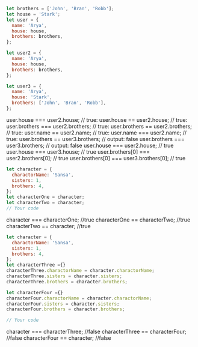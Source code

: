 ```js
let brothers = ['John', 'Bran', 'Robb'];
let house = 'Stark';
let user = {
  name: 'Arya',
  house: house,
  brothers: brothers,
};

let user2 = {
  name: 'Arya',
  house: house,
  brothers: brothers,
};

let user3 = {
  name: 'Arya',
  house: 'Stark',
  brothers: ['John', 'Bran', 'Robb'],
};
```
user.house === user2.house; // true:
user.house == user2.house; // true:
user.brothers === user2.brothers; // true:
user.brothers == user2.brothers; // true:
user.name == user2.name; // true:
user.name === user2.name; // true:
user.brothers == user3.brothers; // output: false
user.brothers === user3.brothers; // output: false
user.house === user2.house; // true
user.house === user3.house; // true
user.brothers[0] === user2.brothers[0]; // true
user.brothers[0] === user3.brothers[0]; // true

```js
let character = {
  charactorName: 'Sansa',
  sisters: 1,
  brothers: 4,
};
let characterOne = character;
let characterTwo = character;
// Your code
```
character === characterOne; //true
characterOne == characterTwo; //true
characterTwo == character; //true
```js
let character = {
  charactorName: 'Sansa',
  sisters: 1,
  brothers: 4,
};
let characterThree ={}
characterThree.charactorName = character.charactorName;
characterThree.sisters = character.sisters;
characterThree.brothers = character.brothers;

let characterFour ={}
characterFour.charactorName = character.charactorName;
characterFour.sisters = character.sisters;
characterFour.brothers = character.brothers;

// Your code
```
character === characterThree; //false
characterThree == characterFour; //false
characterFour == character; //false